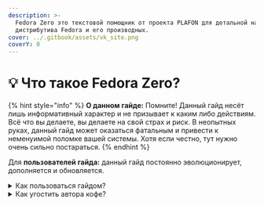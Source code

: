 ```yaml
---
description: >-
  Fedora Zero это текстовой помощник от проекта PLAFON для детальной настройки
  дистрибутива Fedora и его производных.
cover: ../.gitbook/assets/vk_site.png
coverY: 0
---
```


# 💡 Что такое Fedora Zero?

{% hint style="info" %}
**О данном гайде:** Помните! Данный гайд несёт лишь информативный характер и не призывает к каким либо действиям. Всё что вы делаете, вы делаете на свой страх и риск. В неопытных руках, данный гайд может оказаться фатальным и привести к неменуимой поломке вашей системы. Хотя если честно, тут нужно очень сильно постараться.
{% endhint %}

Для **пользователей гайда:** данный гайд постоянно эволюционирует, дополняется и обновляется.

<details>

<summary>Как пользоваться гайдом?</summary>

Данный гайд можно использовать как пошаговое пособие для новичков, либо как "шпаргалку" для более уверенных пользователей GNU/Linux.

</details>

<details>

<summary>Как угостить автора кофе?</summary>

**Спонсорство на YouTube:** [https://bit.ly/3MHNzWa](https://www.youtube.com/redirect?event=video\_description\&redir\_token=QUFFLUhqbEx4ZFh4eTRoOVgteDJhUDRwUTR6dng2Wmd2Z3xBQ3Jtc0tsNXd1QUdCc1l3ZzFta3V1UWVaalk1bl9oVlkwWF83VXNDdHNyTEZ4amV4NmhWeFZ1WE5waldUeDBCWTl6Q2xNOWpHTk5fOXJNUWpSUWo5UzF1OW9IcVd5Y2NkUXVHN3loM2dveFdiT0pmejVOdlZzaw\&q=https%3A%2F%2Fbit.ly%2F3MHNzWa\&v=PXZtfis4CdM)&#x20;

Patreon: [https://patreon.com/plafonlinux](https://www.youtube.com/redirect?event=video\_description\&redir\_token=QUFFLUhqa2JNNHBsYllJVTR1ckM1cDBHakVBZnpaSFBUd3xBQ3Jtc0trRHVPR1NQR3FzVGM1M2VHVGJSdjBVcWY0cjJGZDBzNk5zdXFMYVZiRjl1SXZPRmlVcHRQbUtoVXBtNXppU1RHRGdwTXgwQk5vUWdkeHVaMllIRkZjWG02ZWRNR0ctOEl3U19aMEp4d2NLYy1qbGZsNA\&q=https%3A%2F%2Fpatreon.com%2Fplafonlinux\&v=PXZtfis4CdM)

</details>
